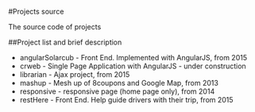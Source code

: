 #Projects source

The source code of projects

##Project list and brief description

* angularSolarcub - Front End. Implemented with AngularJS, from 2015
* crweb - Single Page Application with AngularJS - under construction
* librarian - Ajax project, from 2015
* mashup - Mesh up of 8coupons and Google Map, from 2013
* responsive - responsive page (home page only), from 2014
* restHere - Front End. Help guide drivers with their trip, from 2015
